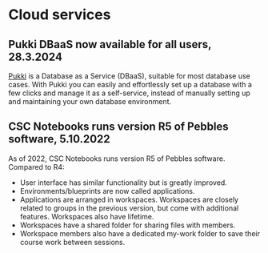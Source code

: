 # Cloud services

## Pukki DBaaS now available for all users, 28.3.2024

[Pukki](../../cloud/dbaas/index.md) is a Database as a Service (DBaaS),
suitable for most database use cases. With Pukki you can easily and
effortlessly set up a database with a few clicks and manage it as a
self-service, instead of manually setting up and maintaining your own database
environment.

## CSC Notebooks runs version R5 of Pebbles software, 5.10.2022

As of 2022, CSC Notebooks runs version R5 of Pebbles software. Compared to R4:

* User interface has similar functionality but is greatly improved.
* Environments/blueprints are now called applications.
* Applications are arranged in workspaces. Workspaces are closely related to groups in the previous version, but come with additional features. Workspaces also have lifetime.
* Workspaces have a shared folder for sharing files with members.
* Workspace members also have a dedicated my-work folder to save their course work between sessions.
